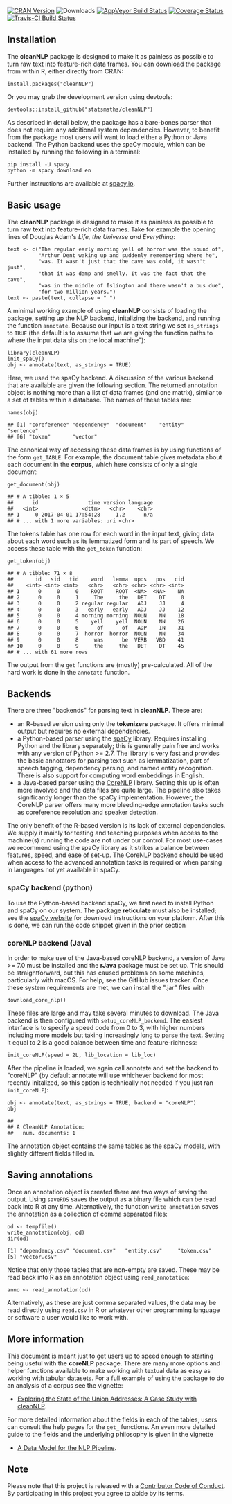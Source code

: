 [![CRAN Version](http://www.r-pkg.org/badges/version/cleanNLP)](https://CRAN.R-project.org/package=cleanNLP) ![Downloads](http://cranlogs.r-pkg.org/badges/cleanNLP) [![AppVeyor Build Status](https://ci.appveyor.com/api/projects/status/github/statsmaths/cleanNLP?branch=master&svg=true)](https://ci.appveyor.com/project/statsmaths/cleanNLP) [![Coverage Status](https://img.shields.io/codecov/c/github/statsmaths/cleanNLP/master.svg)](https://codecov.io/github/statsmaths/cleanNLP?branch=master) [![Travis-CI Build Status](https://travis-ci.org/statsmaths/cleanNLP.svg?branch=master)](https://travis-ci.org/statsmaths/cleanNLP)

## Installation

The **cleanNLP** package is designed to make it as painless as possible
to turn raw text into feature-rich data frames. You can download the
package from within R, either directly from CRAN:
```{r}
install.packages("cleanNLP")
```
Or you may grab the development version using devtools:
```{r}
devtools::install_github("statsmaths/cleanNLP")
```
As described in detail below, the package has a bare-bones parser that
does not require any additional system dependencies. However, to benefit
from the package most users will want to load either a Python or Java
backend. The Python backend uses the spaCy module, which can be installed
by running the following in a terminal:
```{sh}
pip install -U spacy
python -m spacy download en
```
Further instructions are available at [spacy.io](https://spacy.io/docs/usage/models).

## Basic usage

The **cleanNLP** package is designed to make it as painless as possible
to turn raw text into feature-rich data frames. Take for example the
opening lines of Douglas Adam's *Life, the Universe and Everything*:

```{r}
text <- c("The regular early morning yell of horror was the sound of",
          "Arthur Dent waking up and suddenly remembering where he",
          "was. It wasn't just that the cave was cold, it wasn't just",
          "that it was damp and smelly. It was the fact that the cave",
          "was in the middle of Islington and there wasn't a bus due",
          "for two million years.")
text <- paste(text, collapse = " ")
```

A minimal working example of using **cleanNLP** consists of loading the
package, setting up the NLP backend, initalizing the backend, and running
the function `annotate`. Because our input is a text string we set `as_strings`
to `TRUE` (the default is to assume that we are giving the function paths to
where the input data sits on the local machine"):

```{r}
library(cleanNLP)
init_spaCy()
obj <- annotate(text, as_strings = TRUE)
```

Here, we used the spaCy backend. A discussion of the various backend that
are available are given the following section. The returned annotation
object is nothing more than a list of data frames (and one matrix),
similar to a set of tables within a database. The names of these tables
are:

```{r}
names(obj)
```
```
## [1] "coreference" "dependency"  "document"    "entity"      "sentence"
## [6] "token"       "vector"
```

The canonical way of accessing these data frames is by using functions of
the form `get_TABLE`. For example, the document table gives metadata about
each document in the **corpus**, which here consists of only a single
document:

```{r}
get_document(obj)
```
```
## # A tibble: 1 × 5
##      id                time version language
##   <int>              <dttm>   <chr>    <chr>
## 1     0 2017-04-01 17:54:28     1.2      n/a
## # ... with 1 more variables: uri <chr>
```

The tokens table has one row for each word in the input text, giving data
about each word such as its lemmatized form and its part of speech. We
access these table with the `get_token` function:

```{r}
get_token(obj)
```
```
## # A tibble: 71 × 8
##       id   sid   tid    word   lemma  upos   pos   cid
##    <int> <int> <int>   <chr>   <chr> <chr> <chr> <int>
## 1      0     0     0    ROOT    ROOT  <NA>  <NA>    NA
## 2      0     0     1     The     the   DET    DT     0
## 3      0     0     2 regular regular   ADJ    JJ     4
## 4      0     0     3   early   early   ADJ    JJ    12
## 5      0     0     4 morning morning  NOUN    NN    18
## 6      0     0     5    yell    yell  NOUN    NN    26
## 7      0     0     6      of      of   ADP    IN    31
## 8      0     0     7  horror  horror  NOUN    NN    34
## 9      0     0     8     was      be  VERB   VBD    41
## 10     0     0     9     the     the   DET    DT    45
## # ... with 61 more rows
```

The output from the `get` functions are (mostly) pre-calculated. All of the hard
work is done in the `annotate` function.

## Backends

There are three "backends" for parsing text in **cleanNLP**. These are:

- an R-based version using only the **tokenizers** package. It offers minimal
output but requires no external dependencies.
- a Python-based parser using the [spaCy](https://spacy.io/) library.
Requires installing Python and the library separately; this is generally
pain free and works with any version of Python >= 2.7. The library is very
fast and provides the basic annotators for parsing text such as lemmatization,
part of speech tagging, dependency parsing, and named entity recognition.
There is also support for computing word embeddings in English.
- a Java-based parser using the [CoreNLP](http://stanfordnlp.github.io/CoreNLP/)
library. Setting this up is often more involved and the data files are quite
large. The pipeline also takes significantly longer than the spaCy implementation.
However, the CoreNLP parser offers many more bleeding-edge annotation tasks
such as coreference resolution and speaker detection.

The only benefit of the R-based version is its lack of external dependencies.
We supply it mainly for testing and teaching purposes when access to the machine(s)
running the code are not under our control. For most use-cases we recommend using
the spaCy library as it strikes a balance between features, speed, and ease of set-up.
The CoreNLP backend should be used when access to the advanced annotation tasks
is required or when parsing in languages not yet available in spaCy.

### spaCy backend (python)

To use the Python-based backend spaCy, we first need to install Python and spaCy
on our system. The package **reticulate** must also be installed; see the
[spaCy website](https://spacy.io/docs/usage/) for download instructions on
your platform. After this is done, we can run the code snippet given in the
prior section

### coreNLP backend (Java)

In order to make use of the Java-based coreNLP backend, a version of Java >= 7.0 must be
installed and the **rJava** package must be set up. This should be
straightforward, but this has caused problems on some machines, particularly
with macOS. For help, see the GitHub issues tracker. Once these system
requirements are met, we can install the ".jar" files with

```{r}
download_core_nlp()
```

These files are large and may take several minutes to download. The Java
backend is then configured with `setup_coreNLP_backend`. The easiest
interface is to specify a speed code from 0 to 3, with higher numbers
including more models but taking increasingly long to parse the text.
Setting it equal to 2 is a good balance between time and
feature-richness:

```{r}
init_coreNLP(speed = 2L, lib_location = lib_loc)
```

After the pipeline is loaded, we again call annotate and set the
backend to "coreNLP" (by default annotate will use whichever backend
for most recently initalized, so this option is technically not
needed if you just ran `init_coreNLP`):

```{r}
obj <- annotate(text, as_strings = TRUE, backend = "coreNLP")
obj
```
```
##
## A CleanNLP Annotation:
##   num. documents: 1
```

The annotation object contains the same tables as the spaCy models,
with slightly different fields filled in.

## Saving annotations

Once an annotation object is created there are two ways of saving the output.
Using `saveRDS` saves the output as a binary file which can be read back into
R at any time. Alternatively, the function `write_annotation` saves the annotation
as a collection of comma separated files:

```{r}
od <- tempfile()
write_annotation(obj, od)
dir(od)
```
```
[1] "dependency.csv" "document.csv"   "entity.csv"     "token.csv"
[5] "vector.csv"
```

Notice that only those tables that are non-empty are saved. These may be
read back into R as an annotation object using `read_annotation`:

```{r}
anno <- read_annotation(od)
```

Alternatively, as these are just comma separated values, the data may be read
directly using `read.csv` in R or whatever other programming language or software
a user would like to work with.

## More information

This document is meant just to get users up to speed enough to starting being
useful with the **coreNLP** package. There are many more options and helper
functions available to make working with textual data as easy as working with
tabular datasets. For a full example of using the package to do an analysis
of a corpus see the vignette:

 - [Exploring the State of the Union Addresses: A Case Study with cleanNLP](case_study.html).

For more detailed information about the fields in each of the tables, users
can consult the help pages for the `get_` functions. An even more detailed
guide to the fields and the underlying philosophy is given in the vignette

- [A Data Model for the NLP Pipeline](schema.html).

## Note

Please note that this project is released with a [Contributor Code of Conduct](CONDUCT.md). By participating in this project you agree to abide by its terms.


